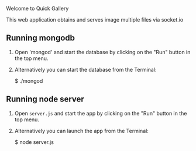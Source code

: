 Welcome to Quick Gallery

This web application obtains and serves image multiple files via socket.io

## Running mongodb
1) Open 'mongod' and start the database by clicking on the "Run" button in the top menu.

2) Alternatively you can start the database from the Terminal:

    $ ./mongod

## Running node server

1) Open `server.js` and start the app by clicking on the "Run" button in the top menu.

2) Alternatively you can launch the app from the Terminal:

    $ node server.js